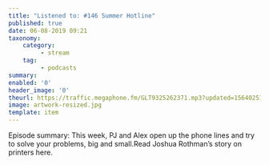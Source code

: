 ```yaml
---
title: "Listened to: #146 Summer Hotline"
published: true
date: 06-08-2019 09:21
taxonomy:
    category:
         - stream
    tag:
         - podcasts
summary:
enabled: '0'
header_image: '0'
theurl: https://traffic.megaphone.fm/GLT9325262371.mp3?updated=1564025120
image: artwork-resized.jpg
template: item
---
```

 
Episode summary: This week, PJ and Alex open up the phone lines and try to solve your problems, big and small.Read Joshua Rothman’s story on printers here.
